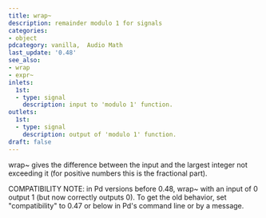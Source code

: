 ```yaml
---
title: wrap~
description: remainder modulo 1 for signals
categories:
- object
pdcategory: vanilla,  Audio Math
last_update: '0.48'
see_also:
- wrap
- expr~
inlets:
  1st:
  - type: signal
    description: input to 'modulo 1' function.
outlets:
  1st:
  - type: signal
    description: output of 'modulo 1' function.
draft: false
---
```

wrap~ gives the difference between the input and the largest integer not exceeding it (for positive numbers this is the fractional part).

COMPATIBILITY NOTE: in Pd versions before 0.48, wrap~ with an input of 0 output 1 (but now correctly outputs 0). To get the old behavior, set "compatibility" to 0.47 or below in Pd's command line or by a message.
